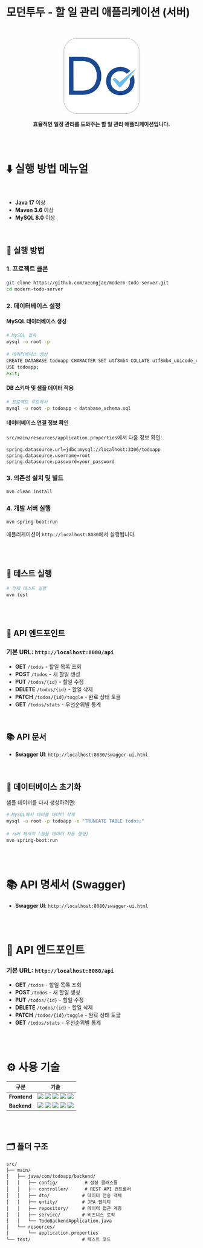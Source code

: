 # 모던투두 - 할 일 관리 애플리케이션 (서버)

<br />

<p align="center">
<img src="https://github.com/xeongjae/modern-todo-client/raw/main/public/doFavicon.png" alt="로고" width="200"/>
</p>

<p align="center">
  <strong>
 효율적인 일정 관리를 도와주는 할 일 관리 애플리케이션입니다.
  </strong>
</p>

<br />
<br />

# ⬇️ 실행 방법 메뉴얼

<br />

- **Java 17** 이상
- **Maven 3.6** 이상
- **MySQL 8.0** 이상

<br />

## 🚀 실행 방법

### 1. 프로젝트 클론

```bash
git clone https://github.com/xeongjae/modern-todo-server.git
cd modern-todo-server
```

### 2. 데이터베이스 설정

#### MySQL 데이터베이스 생성

```bash
# MySQL 접속
mysql -u root -p

# 데이터베이스 생성
CREATE DATABASE todoapp CHARACTER SET utf8mb4 COLLATE utf8mb4_unicode_ci;
USE todoapp;
exit;
```

#### DB 스키마 및 샘플 데이터 적용

```bash
# 프로젝트 루트에서
mysql -u root -p todoapp < database_schema.sql
```

#### 데이터베이스 연결 정보 확인

`src/main/resources/application.properties`에서 다음 정보 확인:

```properties
spring.datasource.url=jdbc:mysql://localhost:3306/todoapp
spring.datasource.username=root
spring.datasource.password=your_password
```

### 3. 의존성 설치 및 빌드

```bash
mvn clean install
```

### 4. 개발 서버 실행

```bash
mvn spring-boot:run
```

애플리케이션이 `http://localhost:8080`에서 실행됩니다.

<br />
<br />

## 🧪 테스트 실행

```bash
# 전체 테스트 실행
mvn test
```

<br />
<br />

## 🔌 API 엔드포인트

### 기본 URL: `http://localhost:8080/api`

- **GET** `/todos` - 할일 목록 조회
- **POST** `/todos` - 새 할일 생성
- **PUT** `/todos/{id}` - 할일 수정
- **DELETE** `/todos/{id}` - 할일 삭제
- **PATCH** `/todos/{id}/toggle` - 완료 상태 토글
- **GET** `/todos/stats` - 우선순위별 통계

<br />

## 📚 API 문서

- **Swagger UI**: `http://localhost:8080/swagger-ui.html`

<br />

## 🔄 데이터베이스 초기화

샘플 데이터를 다시 생성하려면:

```bash
# MySQL에서 테이블 데이터 삭제
mysql -u root -p todoapp -e "TRUNCATE TABLE todos;"

# 서버 재시작 (샘플 데이터 자동 생성)
mvn spring-boot:run
```
<br />
<br />

# 📚 API 명세서 (Swagger)

- **Swagger UI**: `http://localhost:8080/swagger-ui.html`
  
<br />
<br />

 # 🔌 API 엔드포인트

### 기본 URL: `http://localhost:8080/api`

- **GET** `/todos` - 할일 목록 조회
- **POST** `/todos` - 새 할일 생성
- **PUT** `/todos/{id}` - 할일 수정
- **DELETE** `/todos/{id}` - 할일 삭제
- **PATCH** `/todos/{id}/toggle` - 완료 상태 토글
- **GET** `/todos/stats` - 우선순위별 통계


<br />
<br />


# ⚙️ 사용 기술

| 구분         | 기술                                                                                                                                                                                                                                                                                                                                                                                                                                                                                                                                                |
| ------------ | --------------------------------------------------------------------------------------------------------------------------------------------------------------------------------------------------------------------------------------------------------------------------------------------------------------------------------------------------------------------------------------------------------------------------------------------------------------------------------------------------------------------------------------------------- |
| **Frontend** | <img src="https://img.shields.io/badge/React-61DAFB?style=for-the-badge&logo=react&logoColor=black"> <img src="https://img.shields.io/badge/TypeScript-3178C6?style=for-the-badge&logo=typescript&logoColor=white"> <img src="https://img.shields.io/badge/Material_UI-0081CB?style=for-the-badge&logo=mui&logoColor=white"> <img src="https://img.shields.io/badge/Vite-646CFF?style=for-the-badge&logo=vite&logoColor=white"> <img src="https://img.shields.io/badge/Sass-CC6699?style=for-the-badge&logo=sass&logoColor=white">                  |
| **Backend**  | <img src="https://img.shields.io/badge/Node.js-339933?style=for-the-badge&logo=Node.js&logoColor=white"> <img src="https://img.shields.io/badge/Express-000000?style=for-the-badge&logo=express&logoColor=white"> <img src="https://img.shields.io/badge/Puppeteer-40B5A4?style=for-the-badge&logo=Puppeteer&logoColor=white"> <img src="https://img.shields.io/badge/Google_Gemini-4285F4?style=for-the-badge&logo=google&logoColor=white"> <img src="https://img.shields.io/badge/Render-46E3B7?style=for-the-badge&logo=render&logoColor=white"> |

<br />
<br />

## 🗂️ 폴더 구조

```
src/
├── main/
│   ├── java/com/todoapp/backend/
│   │   ├── config/          # 설정 클래스들
│   │   ├── controller/      # REST API 컨트롤러
│   │   ├── dto/            # 데이터 전송 객체
│   │   ├── entity/         # JPA 엔티티
│   │   ├── repository/     # 데이터 접근 계층
│   │   ├── service/        # 비즈니스 로직
│   │   └── TodoBackendApplication.java
│   └── resources/
│       └── application.properties
└── test/                   # 테스트 코드
```

<br />
<br />
